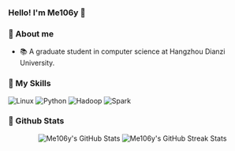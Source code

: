### Hello! I'm Me106y 🌈



### 👋 About me

- 📚 A graduate student in computer science at Hangzhou Dianzi University.

### 🎷 My Skills

![Linux](https://img.shields.io/badge/Linux-FCC624?style=for-the-badge&logo=linux&logoColor=black)
![Python](https://img.shields.io/badge/Python-3776AB?style=for-the-badge&logo=python&logoColor=white)
![Hadoop](https://img.shields.io/badge/Hadoop-D2507E?style=for-the-badge&logo=hadoop&logoColor=white)
![Spark](https://img.shields.io/badge/Apache%20Spark-E25A5C?style=for-the-badge&logo=apachespark&logoColor=white)

### 🤖 Github Stats

<div align="center">
  <img src="https://github-readme-stats.vercel.app/api?username=Me106y&show_icons=true&theme=tokyonight" alt="Me106y's GitHub Stats" />
  <img src="https://github-readme-streak-stats.herokuapp.com/?user=Me106y&theme=tokyonight" alt="Me106y's GitHub Streak Stats" />
</div>
